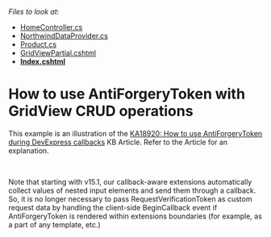 <!-- default file list -->
*Files to look at*:

* [HomeController.cs](./CS/T292767/Controllers/HomeController.cs)
* [NorthwindDataProvider.cs](./CS/T292767/Models/NorthwindDataProvider.cs)
* [Product.cs](./CS/T292767/Models/Product.cs)
* [GridViewPartial.cshtml](./CS/T292767/Views/Home/GridViewPartial.cshtml)
* **[Index.cshtml](./CS/T292767/Views/Home/Index.cshtml)**
<!-- default file list end -->
# How to use AntiForgeryToken with GridView CRUD operations


This example is an illustration of the <a href="https://www.devexpress.com/Support/Center/p/KA18920">KA18920: How to use AntiForgeryToken during DevExpress callbacks</a> KB Article. Refer to the Article for an explanation.

<br/>

Note that starting with v15.1, our callback-aware extensions automatically collect values of nested input elements and send them through a callback.
So, it is no longer necessary to pass RequestVerificationToken as custom request data by handling the client-side BeginCallback event if AntiForgeryToken is rendered within extensions boundaries (for example, as a part of any template, etc.)
